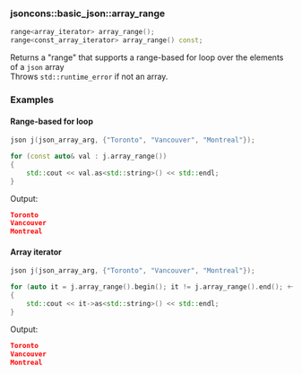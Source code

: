 ### jsoncons::basic_json::array_range

```c++
range<array_iterator> array_range();
range<const_array_iterator> array_range() const;
```
Returns a "range" that supports a range-based for loop over the elements of a `json` array      
Throws `std::runtime_error` if not an array.

### Examples

#### Range-based for loop

```c++
json j(json_array_arg, {"Toronto", "Vancouver", "Montreal"});

for (const auto& val : j.array_range())
{
    std::cout << val.as<std::string>() << std::endl;
}
```
Output:
```json
Toronto
Vancouver 
Montreal
```

#### Array iterator
```c++
json j(json_array_arg, {"Toronto", "Vancouver", "Montreal"});

for (auto it = j.array_range().begin(); it != j.array_range().end(); ++it)
{
    std::cout << it->as<std::string>() << std::endl;
}
```
Output:
```json
Toronto
Vancouver 
Montreal
```


